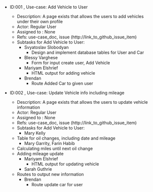 * ID:001 , Use-case: Add Vehicle to User
    * Description: A page exists that allows the users to add vehicles under their own profile
    * Actor: Regular User
    * Assigned to : None
    * Refs: use-case_doc, issue (http://link_to_github_issue_item)
    * Subtasks for Add Vehicle to User:
      * Svyatoslav Slobodyan
        * Design and implement database tables for User and Car 
      * Blessy Varghese
        * Form for input create user, Add Vehicle	
      * Mariyam Elshrief
        * HTML output for adding vehicle
      * Brendan
        * Route Added Car to given user
     

* ID:002 , Use-case: Update Vehicle info including mileage
	* Description: A page exists that allows the users to update vehicle information
    * Actor: Regular User
    * Assigned to : None
    * Refs: use-case_doc, issue (http://link_to_github_issue_item)
    * Subtasks for Add Vehicle to User:
      * Mary Kelly
	* Table for oil changes, including date and mileage
      * Mary Garrity, Farin Habib
	* Calculating miles until next oil change
	* Adding mileage update
      * Mariyam Elshrief
        * HTML output for updating vehicle
      * Sarah Guthrie
	* Routes to output new information
      * Brendan
        * Route update car for user

